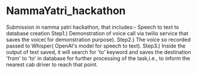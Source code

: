 # NammaYatri_hackathon
Submission in namma yatri hackathon, that includes:- Speech to text to database creation </t>
Step1.) Demonstration of voice call via twilio service that saves the voice( for demonstration purpose).</n>
Step2.) The voice so recorded passed to Whisper( OpenAI's model for speech to text).</n>
Step3.) Inside the output of text saved, it will search for 'to' keyword and saves the destination 'from' to 'to' in database for further processing of the task,i.e., to inform the nearest cab driver to reach that point.
